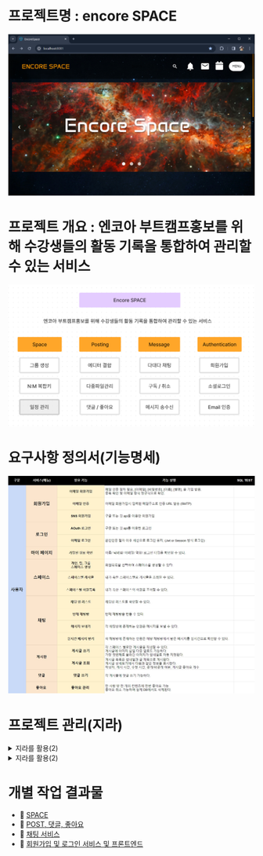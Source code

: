 
# 프로젝트명 : encore SPACE

![img.png](docs/Common/img/img.png)

# 프로젝트 개요 : 엔코아 부트캠프홍보를 위해 수강생들의 활동 기록을 통합하여 관리할 수 있는 서비스
![img_1.png](docs/Common/img/img_1.png)


# 요구사항 정의서(기능명세)
![img_3.png](docs/Common/img/img_3.png)


# 프로젝트 관리(지라)
<details>
    <summary> 지라를 활용(2) </summary>

![img_13.png](docs/Common/img/img_13.png)
</details>

<details>
    <summary> 지라를 활용(2) </summary>

![img_14.png](docs/Common/img/img_14.png)
</details>


# 개별 작업 결과물

- 📕 [SPACE](https://github.com/lifedesigner88/Space-BackEnd/blob/main/docs/Space/README.md)
- 📙 [POST, 댓글, 좋아요](https://github.com/lifedesigner88/Space-BackEnd/tree/HHJ/Docs/docs/heejun_docs)
- 📗 [채팅 서비스](https://github.com/lifedesigner88/Space-BackEnd/tree/develop/docs/docs_jaeseok)
- 📘 [회원가입 및 로그인 서비스 및 프론트엔드](https://github.com/lifedesigner88/Space-BackEnd/tree/develop/docs/docs_GyeongNam)



